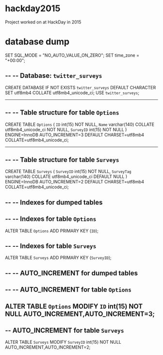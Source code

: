 # hackday2015
Project worked on at HackDay in 2015

# database dump

SET SQL_MODE = "NO_AUTO_VALUE_ON_ZERO";
SET time_zone = "+00:00";

--
-- Database: `twitter_surveys`
--
CREATE DATABASE IF NOT EXISTS `twitter_surveys` DEFAULT CHARACTER SET utf8mb4 COLLATE utf8mb4_unicode_ci;
USE `twitter_surveys`;

-- --------------------------------------------------------

--
-- Table structure for table `Options`
--

CREATE TABLE `Options` (
`ID` int(15) NOT NULL,
  `Name` varchar(140) COLLATE utf8mb4_unicode_ci NOT NULL,
  `SurveyID` int(15) NOT NULL
) ENGINE=InnoDB AUTO_INCREMENT=3 DEFAULT CHARSET=utf8mb4 COLLATE=utf8mb4_unicode_ci;

-- --------------------------------------------------------

--
-- Table structure for table `Surveys`
--

CREATE TABLE `Surveys` (
`SurveyID` int(15) NOT NULL,
  `SurveyTag` varchar(140) COLLATE utf8mb4_unicode_ci DEFAULT NULL
) ENGINE=InnoDB AUTO_INCREMENT=2 DEFAULT CHARSET=utf8mb4 COLLATE=utf8mb4_unicode_ci;

--
-- Indexes for dumped tables
--

--
-- Indexes for table `Options`
--
ALTER TABLE `Options`
 ADD PRIMARY KEY (`ID`);

--
-- Indexes for table `Surveys`
--
ALTER TABLE `Surveys`
 ADD PRIMARY KEY (`SurveyID`);

--
-- AUTO_INCREMENT for dumped tables
--

--
-- AUTO_INCREMENT for table `Options`
--
ALTER TABLE `Options`
MODIFY `ID` int(15) NOT NULL AUTO_INCREMENT,AUTO_INCREMENT=3;
--
-- AUTO_INCREMENT for table `Surveys`
--
ALTER TABLE `Surveys`
MODIFY `SurveyID` int(15) NOT NULL AUTO_INCREMENT,AUTO_INCREMENT=2;
